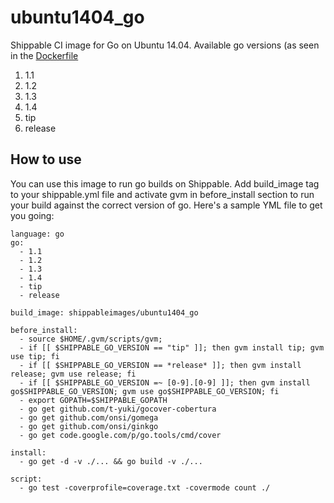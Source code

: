 ubuntu1404_go
=============

Shippable CI image for Go on Ubuntu 14.04. Available go versions (as seen in the [Dockerfile](Dockerfile)

1. 1.1
2. 1.2
3. 1.3
4. 1.4
5. tip
6. release

## How to use
You can use this image to run go builds on Shippable. Add build_image tag to your shippable.yml file and activate gvm in before_install section to run your build against the correct version of go.  Here's a sample YML file to get you going:

````
language: go
go:
  - 1.1
  - 1.2
  - 1.3
  - 1.4
  - tip
  - release

build_image: shippableimages/ubuntu1404_go

before_install:
  - source $HOME/.gvm/scripts/gvm;
  - if [[ $SHIPPABLE_GO_VERSION == "tip" ]]; then gvm install tip; gvm use tip; fi
  - if [[ $SHIPPABLE_GO_VERSION == *release* ]]; then gvm install release; gvm use release; fi
  - if [[ $SHIPPABLE_GO_VERSION =~ [0-9].[0-9] ]]; then gvm install go$SHIPPABLE_GO_VERSION; gvm use go$SHIPPABLE_GO_VERSION; fi
  - export GOPATH=$SHIPPABLE_GOPATH
  - go get github.com/t-yuki/gocover-cobertura
  - go get github.com/onsi/gomega
  - go get github.com/onsi/ginkgo
  - go get code.google.com/p/go.tools/cmd/cover

install:
  - go get -d -v ./... && go build -v ./...

script:
  - go test -coverprofile=coverage.txt -covermode count ./

````
